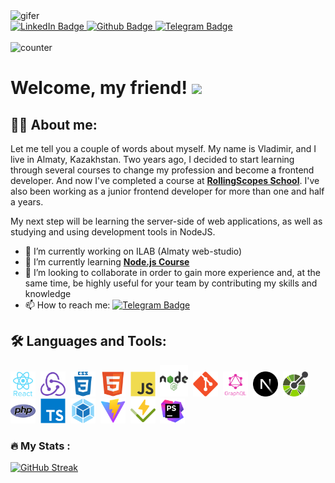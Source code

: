 <img src="https://bs-uploads.toptal.io/blackfish-uploads/components/blog_post_page/4087459/cover_image/regular_1708x683/op-Ten-Front-End-Design-Rules-For-Developers_Luke-Newsletter-2167acb0f613448f809d0db0cee187f1.png" alt="gifer"/>

<div id="badges">
  <a href="https://www.linkedin.com/in/vladimir-maslenkov-464482181/" target="_blank">
    <img src="https://img.shields.io/badge/LinkedIn-blue?style=for-the-badge&logo=linkedin&logoColor=white" alt="LinkedIn Badge"/>
  </a>
  <a href="https://github.com/Volodya13" target="_blank">
    <img src="https://img.shields.io/badge/GitHub-black?style=for-the-badge&logo=github&logoColor=white" alt="Github Badge"/>
  </a>
  <a href="https://t.me/Vladimir_nol" target="_blank">
    <img src="https://img.shields.io/badge/Telegram-blue?style=for-the-badge&logo=twitter&logoColor=white" alt="Telegram Badge"/>
  </a>
</div>
<br>
<img src="https://komarev.com/ghpvc/?username=Volodya13&style=flat-square&color=yellow" alt="counter"/>

<h1>
  Welcome, my friend!
  <img src="https://media.giphy.com/media/hvRJCLFzcasrR4ia7z/giphy.gif" width="30px"/>
</h1>

## :man_technologist: About me:

Let me tell you a couple of words about myself. My name is Vladimir, and I live in Almaty, Kazakhstan. Two years ago, 
I decided to start learning through several courses to change my profession and become a frontend developer. 
And now I've completed a course at **[RollingScopes School](https://rs.school/courses)**. I've also been working as a junior frontend developer 
for more than one and half a years. 

My next step will be learning the server-side of web applications, as well as studying and using development tools in NodeJS.

- 🔭 I’m currently working on ILAB (Almaty web-studio)
- 🌱 I’m currently learning **[Node.js Course](https://rs.school/courses/nodejs)**
- 👯 I’m looking to collaborate in order to gain more experience and, at the same time, be highly useful for your team by contributing my skills and knowledge
- 📫 How to reach me: [![Telegram Badge](https://img.shields.io/badge/-kakbar-blue?style=flat&logo=Telegram&logoColor=white)](https://t.me/Vladimir_nol)

## :hammer_and_wrench: Languages and Tools:

<div>
  <img src="https://github.com/devicons/devicon/blob/master/icons/react/react-original-wordmark.svg" title="React" alt="React" width="40" height="40"/>&nbsp;
  <img src="https://github.com/devicons/devicon/blob/master/icons/redux/redux-original.svg" title="Redux" alt="Redux " width="40" height="40"/>&nbsp;
  <img src="https://github.com/devicons/devicon/blob/master/icons/css3/css3-plain-wordmark.svg"  title="CSS3" alt="CSS" width="40" height="40"/>&nbsp;
  <img src="https://github.com/devicons/devicon/blob/master/icons/html5/html5-original.svg" title="HTML5" alt="HTML" width="40" height="40"/>&nbsp;
  <img src="https://github.com/devicons/devicon/blob/master/icons/javascript/javascript-original.svg" title="JavaScript" alt="JavaScript" width="40" height="40"/>&nbsp;
  <img src="https://github.com/devicons/devicon/blob/master/icons/nodejs/nodejs-original-wordmark.svg" title="NodeJS" alt="NodeJS" width="45" height="50"/>&nbsp;
  <img src="https://github.com/devicons/devicon/blob/master/icons/git/git-original.svg" title="Git" alt="Git" width="40" height="40"/>&nbsp;
  <img src="https://github.com/devicons/devicon/blob/master/icons/graphql/graphql-plain-wordmark.svg" title="graphql" alt="graphql" width="40" height="40"/>&nbsp;
  <img src="https://github.com/devicons/devicon/blob/master/icons/nextjs/nextjs-original.svg" title="nextjs" alt="nextjs" width="40" height="40"/>&nbsp;
  <img src="https://github.com/devicons/devicon/blob/master/icons/openapi/openapi-original.svg" title="openapi" alt="openapi" width="40" height="40"/>&nbsp;
  <img src="https://github.com/devicons/devicon/blob/master/icons/php/php-original.svg" title="php" alt="php" width="40" height="40"/>&nbsp;
  <img src="https://github.com/devicons/devicon/blob/master/icons/typescript/typescript-original.svg" title="typescript" alt="typescript" width="40" height="40"/>&nbsp;
  <img src="https://github.com/devicons/devicon/blob/master/icons/webpack/webpack-original.svg" title="webpack" alt="webpack" width="40" height="40"/>&nbsp;
  <img src="https://github.com/devicons/devicon/blob/master/icons/vitejs/vitejs-original.svg" title="vitejs" alt="vitejs" width="40" height="40"/>&nbsp;
  <img src="https://github.com/devicons/devicon/blob/master/icons/vitest/vitest-original.svg" title="vitest" alt="vitest" width="40" height="40"/>&nbsp;
  <img src="https://github.com/devicons/devicon/blob/master/icons/phpstorm/phpstorm-original.svg" title="phpstorm" alt="phpstorm" width="40" height="40"/>
</div>

### :fire: My Stats :

[![GitHub Streak](https://github-readme-streak-stats.herokuapp.com?user=Volodya13&theme=highcontrast&hide_border=true&exclude_days=Sun%2CSat)](https://git.io/streak-stats)
<!--
**Volodya13/Volodya13** is a ✨ _special_ ✨ repository because its `README.md` (this file) appears on your GitHub profile.

Here are some ideas to get you started:

- 🔭 I’m currently working on ...
- 🌱 I’m currently learning ...
- 👯 I’m looking to collaborate on ...
- 🤔 I’m looking for help with ...
- 💬 Ask me about ...
- 📫 How to reach me: ...
- 😄 Pronouns: ...
- ⚡ Fun fact: ...
-->
